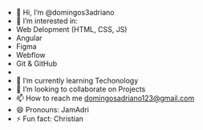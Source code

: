 - 👋 Hi, I’m @domingos3adriano
- 👀 I’m interested in:
- Web Delopment (HTML, CSS, JS)
- Angular
- Figma
- Webflow
- Git & GitHub
- 
- 🌱 I’m currently learning Techonology
- 💞️ I’m looking to collaborate on Projects
- 📫 How to reach me domingosadriano123@gmail.com
- 😄 Pronouns: JamAdri
- ⚡ Fun fact: Christian

<!---
domingos3adriano/domingos3adriano is a ✨ special ✨ repository because its `README.md` (this file) appears on your GitHub profile.
You can click the Preview link to take a look at your changes.
--->
